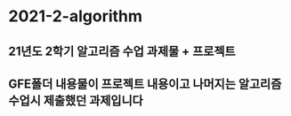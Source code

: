 # 2021-2-algorithm
21년도 2학기 알고리즘 수업 과제물 + 프로젝트
---
## GFE폴더 내용물이 프로젝트 내용이고 나머지는 알고리즘 수업시 제출했던 과제입니다

